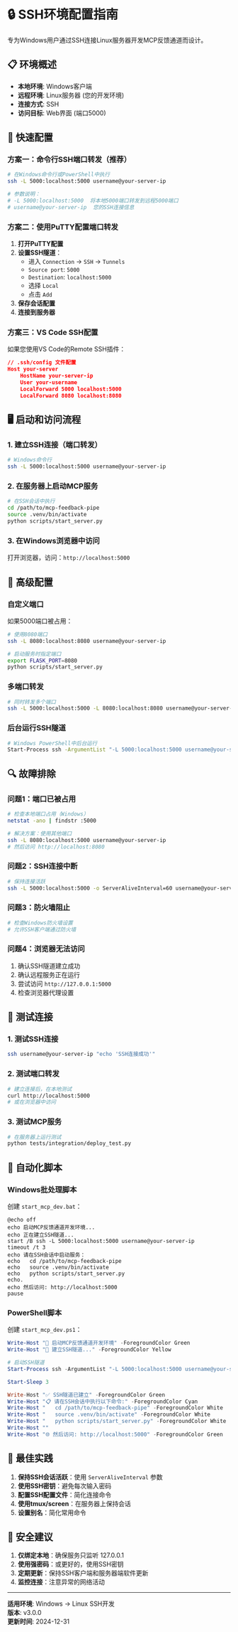 # 🔒 SSH环境配置指南

专为Windows用户通过SSH连接Linux服务器开发MCP反馈通道而设计。

## 📋 环境概述

- **本地环境**: Windows客户端
- **远程环境**: Linux服务器 (您的开发环境)
- **连接方式**: SSH
- **访问目标**: Web界面 (端口5000)

## 🚀 快速配置

### 方案一：命令行SSH端口转发（推荐）

```bash
# 在Windows命令行或PowerShell中执行
ssh -L 5000:localhost:5000 username@your-server-ip

# 参数说明：
# -L 5000:localhost:5000  将本地5000端口转发到远程5000端口
# username@your-server-ip  您的SSH连接信息
```

### 方案二：使用PuTTY配置端口转发

1. **打开PuTTY配置**
2. **设置SSH隧道**：
   - 进入 `Connection` → `SSH` → `Tunnels`
   - `Source port`: `5000`
   - `Destination`: `localhost:5000`
   - 选择 `Local`
   - 点击 `Add`
3. **保存会话配置**
4. **连接到服务器**

### 方案三：VS Code SSH配置

如果您使用VS Code的Remote SSH插件：

```json
// .ssh/config 文件配置
Host your-server
    HostName your-server-ip
    User your-username
    LocalForward 5000 localhost:5000
    LocalForward 8080 localhost:8080
```

## 🖥️ 启动和访问流程

### 1. 建立SSH连接（端口转发）
```bash
# Windows命令行
ssh -L 5000:localhost:5000 username@your-server-ip
```

### 2. 在服务器上启动MCP服务
```bash
# 在SSH会话中执行
cd /path/to/mcp-feedback-pipe
source .venv/bin/activate
python scripts/start_server.py
```

### 3. 在Windows浏览器中访问
打开浏览器，访问：`http://localhost:5000`

## 🔧 高级配置

### 自定义端口
如果5000端口被占用：

```bash
# 使用8080端口
ssh -L 8080:localhost:8080 username@your-server-ip

# 启动服务时指定端口
export FLASK_PORT=8080
python scripts/start_server.py
```

### 多端口转发
```bash
# 同时转发多个端口
ssh -L 5000:localhost:5000 -L 8080:localhost:8080 username@your-server-ip
```

### 后台运行SSH隧道
```bash
# Windows PowerShell中后台运行
Start-Process ssh -ArgumentList "-L 5000:localhost:5000 username@your-server-ip" -WindowStyle Hidden
```

## 🔍 故障排除

### 问题1：端口已被占用
```bash
# 检查本地端口占用（Windows）
netstat -ano | findstr :5000

# 解决方案：使用其他端口
ssh -L 8080:localhost:5000 username@your-server-ip
# 然后访问 http://localhost:8080
```

### 问题2：SSH连接中断
```bash
# 保持连接活跃
ssh -L 5000:localhost:5000 -o ServerAliveInterval=60 username@your-server-ip
```

### 问题3：防火墙阻止
```bash
# 检查Windows防火墙设置
# 允许SSH客户端通过防火墙
```

### 问题4：浏览器无法访问
1. 确认SSH隧道建立成功
2. 确认远程服务正在运行
3. 尝试访问 `http://127.0.0.1:5000`
4. 检查浏览器代理设置

## 📱 测试连接

### 1. 测试SSH连接
```bash
ssh username@your-server-ip "echo 'SSH连接成功'"
```

### 2. 测试端口转发
```bash
# 建立连接后，在本地测试
curl http://localhost:5000
# 或在浏览器中访问
```

### 3. 测试MCP服务
```bash
# 在服务器上运行测试
python tests/integration/deploy_test.py
```

## 🔄 自动化脚本

### Windows批处理脚本
创建 `start_mcp_dev.bat`：

```batch
@echo off
echo 启动MCP反馈通道开发环境...
echo 正在建立SSH隧道...
start /B ssh -L 5000:localhost:5000 username@your-server-ip
timeout /t 3
echo 请在SSH会话中启动服务：
echo   cd /path/to/mcp-feedback-pipe
echo   source .venv/bin/activate  
echo   python scripts/start_server.py
echo.
echo 然后访问: http://localhost:5000
pause
```

### PowerShell脚本
创建 `start_mcp_dev.ps1`：

```powershell
Write-Host "🚀 启动MCP反馈通道开发环境" -ForegroundColor Green
Write-Host "📡 建立SSH隧道..." -ForegroundColor Yellow

# 启动SSH隧道
Start-Process ssh -ArgumentList "-L 5000:localhost:5000 username@your-server-ip"

Start-Sleep 3

Write-Host "✅ SSH隧道已建立" -ForegroundColor Green
Write-Host "📋 请在SSH会话中执行以下命令:" -ForegroundColor Cyan
Write-Host "   cd /path/to/mcp-feedback-pipe" -ForegroundColor White
Write-Host "   source .venv/bin/activate" -ForegroundColor White
Write-Host "   python scripts/start_server.py" -ForegroundColor White
Write-Host ""
Write-Host "🌐 然后访问: http://localhost:5000" -ForegroundColor Green
```

## 🎯 最佳实践

1. **保持SSH会话活跃**：使用 `ServerAliveInterval` 参数
2. **使用SSH密钥**：避免每次输入密码
3. **配置SSH配置文件**：简化连接命令
4. **使用tmux/screen**：在服务器上保持会话
5. **设置别名**：简化常用命令

## 🔐 安全建议

1. **仅绑定本地**：确保服务只监听 127.0.0.1
2. **使用强密码**：或更好的，使用SSH密钥
3. **定期更新**：保持SSH客户端和服务器端软件更新
4. **监控连接**：注意异常的网络活动

---

**适用环境**: Windows → Linux SSH开发  
**版本**: v3.0.0  
**更新时间**: 2024-12-31 